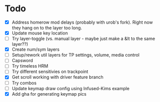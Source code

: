 # Todo

- [x] Address homerow mod delays (probably with urob's fork). Right now they hang on to the layer too long.
- [x] Update mouse key location
- [ ] Try layer-toggle (vs. manual layer - maybe just make a &lt to the same layer??)
- [x] Create num/sym layers
- [ ] Setup/rework util layers for TP settings, volume, media control
- [ ] Capsword
- [ ] Try timeless HRM
- [ ] Try different sensitivies on trackpoint
- [x] Get scroll working with driver feature branch
- [ ] Try combos 
- [ ] Update keymap draw config using Infused-Kims example
- [x] Add gha for generating keymap pics
